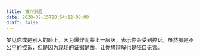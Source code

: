 ```yaml
---
title: 被炸到脸
date: 2020-02-15T20:54:12+08:00
draft: false
---
```


梦见你或是别人的脸上，因为爆炸而蒙上一层灰，表示你会受到控诉，虽然那是不公平的控诉，但是因为现场的证据确凿，让你想辩解也是哑口无言。
